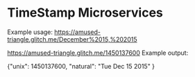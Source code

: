 # TimeStamp Microservices
Example usage:
https://amused-triangle.glitch.me/December%2015,%202015

https://amused-triangle.glitch.me/1450137600
Example output:</h3>
            
{"unix": 1450137600, "natural": "Tue Dec 15 2015" }
            
